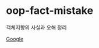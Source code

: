 # oop-fact-mistake
객체지향의 사실과 오해 정리

 


[Google](https://github.com/daeul-jeong/oop-fact-mistake/blob/main/ch1.md, "01장: 협력하는 객체들의 공동체")
